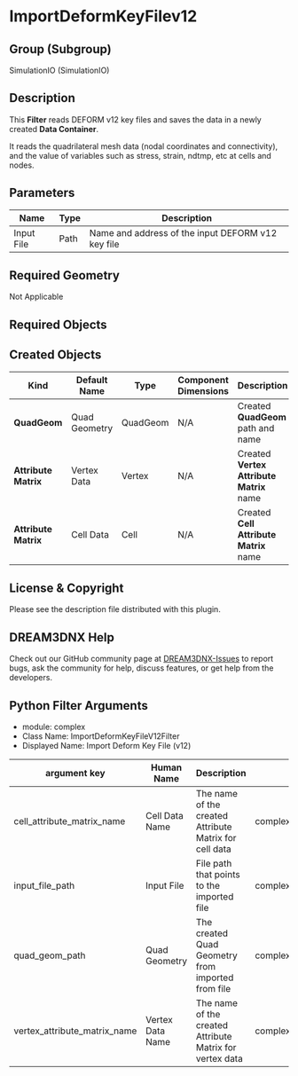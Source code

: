# ImportDeformKeyFilev12

## Group (Subgroup)

SimulationIO (SimulationIO)

## Description

This **Filter** reads DEFORM v12 key files and saves the data in a newly created **Data Container**.

It reads the quadrilateral mesh data (nodal coordinates and connectivity), and the value of variables such as stress, strain, ndtmp, etc at cells and nodes.

## Parameters

| Name | Type | Description |
|------|------|------|
| Input File | Path | Name and address of the input DEFORM v12 key file |

## Required Geometry

Not Applicable

## Required Objects

## Created Objects

| Kind | Default Name | Type | Component Dimensions | Description |
|------|--------------|-------------|---------|-----|
| **QuadGeom** | Quad Geometry | QuadGeom | N/A | Created **QuadGeom** path and name |
| **Attribute Matrix** | Vertex Data | Vertex | N/A | Created **Vertex Attribute Matrix** name |
| **Attribute Matrix** | Cell Data | Cell | N/A | Created **Cell Attribute Matrix** name |

## License & Copyright

Please see the description file distributed with this plugin.

## DREAM3DNX Help

Check out our GitHub community page at [DREAM3DNX-Issues](https://github.com/BlueQuartzSoftware/DREAM3DNX-Issues) to report bugs, ask the community for help, discuss features, or get help from the developers.

## Python Filter Arguments

+ module: complex
+ Class Name: ImportDeformKeyFileV12Filter
+ Displayed Name: Import Deform Key File (v12)

| argument key | Human Name | Description | Parameter Type |
|--------------|------------|-------------|----------------|
| cell_attribute_matrix_name | Cell Data Name | The name of the created Attribute Matrix for cell data | complex.DataObjectNameParameter |
| input_file_path | Input File | File path that points to the imported file | complex.FileSystemPathParameter |
| quad_geom_path | Quad Geometry | The created Quad Geometry from  imported from file | complex.DataGroupCreationParameter |
| vertex_attribute_matrix_name | Vertex Data Name | The name of the created Attribute Matrix for vertex data | complex.DataObjectNameParameter |

